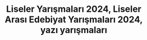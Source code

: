 ---
layout: category
headline: "Liseler Yarışmaları, Liseler Arası Edebiyat Yarışmaları 2024"
title: "Liseler Yarışmaları 2024, Liseler Arası Edebiyat Yarışmaları 2024, yazı yarışmaları"
key: "lise"
description: "Liseler Yarışmaları 2024, liseler arası yarışmalar 2020, lise yarışmaları 2024, yazı yazma yarışması"
permalink: "lise-edebiyat-yarismalari/"
---
